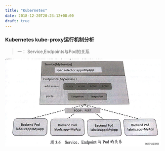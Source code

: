 ```yaml
---
title: "Kubernetes"
date: 2018-12-20T20:23:12+08:00
draft: true
---
```


### Kubernetes kube-proxy运行机制分析 

> 一： Service,Endpoints与Pod的关系
<!--more-->
![q1](images/proxy.jpg)